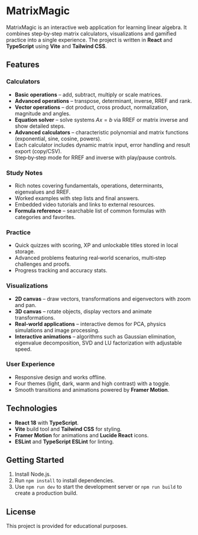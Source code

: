 # MatrixMagic

MatrixMagic is an interactive web application for learning linear algebra.
It combines step‑by‑step matrix calculators, visualizations and gamified practice
into a single experience. The project is written in **React** and **TypeScript**
using **Vite** and **Tailwind CSS**.

## Features

### Calculators
- **Basic operations** – add, subtract, multiply or scale matrices.
- **Advanced operations** – transpose, determinant, inverse, RREF and rank.
- **Vector operations** – dot product, cross product, normalization, magnitude and angles.
- **Equation solver** – solve systems $Ax=b$ via RREF or matrix inverse and show detailed steps.
- **Advanced calculators** – characteristic polynomial and matrix functions (exponential, sine, cosine, powers).
- Each calculator includes dynamic matrix input, error handling and result export (copy/CSV).
- Step‑by‑step mode for RREF and inverse with play/pause controls.

### Study Notes
- Rich notes covering fundamentals, operations, determinants, eigenvalues and RREF.
- Worked examples with step lists and final answers.
- Embedded video tutorials and links to external resources.
- **Formula reference** – searchable list of common formulas with categories and favorites.

### Practice
- Quick quizzes with scoring, XP and unlockable titles stored in local storage.
- Advanced problems featuring real‑world scenarios, multi‑step challenges and proofs.
- Progress tracking and accuracy stats.

### Visualizations
- **2D canvas** – draw vectors, transformations and eigenvectors with zoom and pan.
- **3D canvas** – rotate objects, display vectors and animate transformations.
- **Real-world applications** – interactive demos for PCA, physics simulations and image processing.
- **Interactive animations** – algorithms such as Gaussian elimination, eigenvalue decomposition,
  SVD and LU factorization with adjustable speed.

### User Experience
- Responsive design and works offline.
- Four themes (light, dark, warm and high contrast) with a toggle.
- Smooth transitions and animations powered by **Framer Motion**.

## Technologies
- **React 18** with **TypeScript**.
- **Vite** build tool and **Tailwind CSS** for styling.
- **Framer Motion** for animations and **Lucide React** icons.
- **ESLint** and **TypeScript ESLint** for linting.

## Getting Started
1. Install Node.js.
2. Run `npm install` to install dependencies.
3. Use `npm run dev` to start the development server or `npm run build` to create a production build.

## License
This project is provided for educational purposes.
